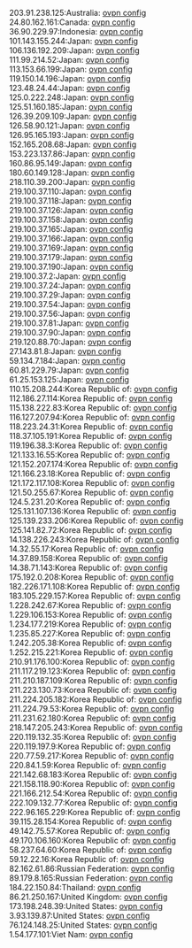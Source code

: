 203.91.238.125:Australia: [ovpn config](vpn/203_91_238_125.ovpn)  
24.80.162.161:Canada: [ovpn config](vpn/24_80_162_161.ovpn)  
36.90.229.97:Indonesia: [ovpn config](vpn/36_90_229_97.ovpn)  
101.143.155.244:Japan: [ovpn config](vpn/101_143_155_244.ovpn)  
106.136.192.209:Japan: [ovpn config](vpn/106_136_192_209.ovpn)  
111.99.214.52:Japan: [ovpn config](vpn/111_99_214_52.ovpn)  
113.153.66.199:Japan: [ovpn config](vpn/113_153_66_199.ovpn)  
119.150.14.196:Japan: [ovpn config](vpn/119_150_14_196.ovpn)  
123.48.24.44:Japan: [ovpn config](vpn/123_48_24_44.ovpn)  
125.0.222.248:Japan: [ovpn config](vpn/125_0_222_248.ovpn)  
125.51.160.185:Japan: [ovpn config](vpn/125_51_160_185.ovpn)  
126.39.209.109:Japan: [ovpn config](vpn/126_39_209_109.ovpn)  
126.58.90.121:Japan: [ovpn config](vpn/126_58_90_121.ovpn)  
126.95.165.193:Japan: [ovpn config](vpn/126_95_165_193.ovpn)  
152.165.208.68:Japan: [ovpn config](vpn/152_165_208_68.ovpn)  
153.223.137.86:Japan: [ovpn config](vpn/153_223_137_86.ovpn)  
160.86.95.149:Japan: [ovpn config](vpn/160_86_95_149.ovpn)  
180.60.149.128:Japan: [ovpn config](vpn/180_60_149_128.ovpn)  
218.110.39.200:Japan: [ovpn config](vpn/218_110_39_200.ovpn)  
219.100.37.110:Japan: [ovpn config](vpn/219_100_37_110.ovpn)  
219.100.37.118:Japan: [ovpn config](vpn/219_100_37_118.ovpn)  
219.100.37.126:Japan: [ovpn config](vpn/219_100_37_126.ovpn)  
219.100.37.158:Japan: [ovpn config](vpn/219_100_37_158.ovpn)  
219.100.37.165:Japan: [ovpn config](vpn/219_100_37_165.ovpn)  
219.100.37.166:Japan: [ovpn config](vpn/219_100_37_166.ovpn)  
219.100.37.169:Japan: [ovpn config](vpn/219_100_37_169.ovpn)  
219.100.37.179:Japan: [ovpn config](vpn/219_100_37_179.ovpn)  
219.100.37.190:Japan: [ovpn config](vpn/219_100_37_190.ovpn)  
219.100.37.2:Japan: [ovpn config](vpn/219_100_37_2.ovpn)  
219.100.37.24:Japan: [ovpn config](vpn/219_100_37_24.ovpn)  
219.100.37.29:Japan: [ovpn config](vpn/219_100_37_29.ovpn)  
219.100.37.54:Japan: [ovpn config](vpn/219_100_37_54.ovpn)  
219.100.37.56:Japan: [ovpn config](vpn/219_100_37_56.ovpn)  
219.100.37.81:Japan: [ovpn config](vpn/219_100_37_81.ovpn)  
219.100.37.90:Japan: [ovpn config](vpn/219_100_37_90.ovpn)  
219.120.88.70:Japan: [ovpn config](vpn/219_120_88_70.ovpn)  
27.143.81.8:Japan: [ovpn config](vpn/27_143_81_8.ovpn)  
59.134.7.184:Japan: [ovpn config](vpn/59_134_7_184.ovpn)  
60.81.229.79:Japan: [ovpn config](vpn/60_81_229_79.ovpn)  
61.25.153.125:Japan: [ovpn config](vpn/61_25_153_125.ovpn)  
110.15.208.244:Korea Republic of: [ovpn config](vpn/110_15_208_244.ovpn)  
112.186.27.114:Korea Republic of: [ovpn config](vpn/112_186_27_114.ovpn)  
115.138.222.83:Korea Republic of: [ovpn config](vpn/115_138_222_83.ovpn)  
116.127.207.94:Korea Republic of: [ovpn config](vpn/116_127_207_94.ovpn)  
118.223.24.31:Korea Republic of: [ovpn config](vpn/118_223_24_31.ovpn)  
118.37.105.191:Korea Republic of: [ovpn config](vpn/118_37_105_191.ovpn)  
119.196.38.3:Korea Republic of: [ovpn config](vpn/119_196_38_3.ovpn)  
121.133.16.55:Korea Republic of: [ovpn config](vpn/121_133_16_55.ovpn)  
121.152.207.174:Korea Republic of: [ovpn config](vpn/121_152_207_174.ovpn)  
121.166.23.18:Korea Republic of: [ovpn config](vpn/121_166_23_18.ovpn)  
121.172.117.108:Korea Republic of: [ovpn config](vpn/121_172_117_108.ovpn)  
121.50.255.67:Korea Republic of: [ovpn config](vpn/121_50_255_67.ovpn)  
124.5.231.20:Korea Republic of: [ovpn config](vpn/124_5_231_20.ovpn)  
125.131.107.136:Korea Republic of: [ovpn config](vpn/125_131_107_136.ovpn)  
125.139.233.206:Korea Republic of: [ovpn config](vpn/125_139_233_206.ovpn)  
125.141.82.72:Korea Republic of: [ovpn config](vpn/125_141_82_72.ovpn)  
14.138.226.243:Korea Republic of: [ovpn config](vpn/14_138_226_243.ovpn)  
14.32.55.17:Korea Republic of: [ovpn config](vpn/14_32_55_17.ovpn)  
14.37.89.158:Korea Republic of: [ovpn config](vpn/14_37_89_158.ovpn)  
14.38.71.143:Korea Republic of: [ovpn config](vpn/14_38_71_143.ovpn)  
175.192.0.208:Korea Republic of: [ovpn config](vpn/175_192_0_208.ovpn)  
182.226.171.108:Korea Republic of: [ovpn config](vpn/182_226_171_108.ovpn)  
183.105.229.157:Korea Republic of: [ovpn config](vpn/183_105_229_157.ovpn)  
1.228.242.67:Korea Republic of: [ovpn config](vpn/1_228_242_67.ovpn)  
1.229.106.153:Korea Republic of: [ovpn config](vpn/1_229_106_153.ovpn)  
1.234.177.219:Korea Republic of: [ovpn config](vpn/1_234_177_219.ovpn)  
1.235.85.227:Korea Republic of: [ovpn config](vpn/1_235_85_227.ovpn)  
1.242.205.38:Korea Republic of: [ovpn config](vpn/1_242_205_38.ovpn)  
1.252.215.221:Korea Republic of: [ovpn config](vpn/1_252_215_221.ovpn)  
210.91.176.100:Korea Republic of: [ovpn config](vpn/210_91_176_100.ovpn)  
211.117.219.123:Korea Republic of: [ovpn config](vpn/211_117_219_123.ovpn)  
211.210.187.109:Korea Republic of: [ovpn config](vpn/211_210_187_109.ovpn)  
211.223.130.73:Korea Republic of: [ovpn config](vpn/211_223_130_73.ovpn)  
211.224.205.182:Korea Republic of: [ovpn config](vpn/211_224_205_182.ovpn)  
211.224.79.53:Korea Republic of: [ovpn config](vpn/211_224_79_53.ovpn)  
211.231.62.180:Korea Republic of: [ovpn config](vpn/211_231_62_180.ovpn)  
218.147.205.243:Korea Republic of: [ovpn config](vpn/218_147_205_243.ovpn)  
220.119.132.35:Korea Republic of: [ovpn config](vpn/220_119_132_35.ovpn)  
220.119.197.9:Korea Republic of: [ovpn config](vpn/220_119_197_9.ovpn)  
220.77.59.217:Korea Republic of: [ovpn config](vpn/220_77_59_217.ovpn)  
220.84.1.59:Korea Republic of: [ovpn config](vpn/220_84_1_59.ovpn)  
221.142.68.183:Korea Republic of: [ovpn config](vpn/221_142_68_183.ovpn)  
221.158.118.90:Korea Republic of: [ovpn config](vpn/221_158_118_90.ovpn)  
221.166.212.54:Korea Republic of: [ovpn config](vpn/221_166_212_54.ovpn)  
222.109.132.77:Korea Republic of: [ovpn config](vpn/222_109_132_77.ovpn)  
222.96.165.229:Korea Republic of: [ovpn config](vpn/222_96_165_229.ovpn)  
39.115.28.154:Korea Republic of: [ovpn config](vpn/39_115_28_154.ovpn)  
49.142.75.57:Korea Republic of: [ovpn config](vpn/49_142_75_57.ovpn)  
49.170.106.160:Korea Republic of: [ovpn config](vpn/49_170_106_160.ovpn)  
58.237.64.60:Korea Republic of: [ovpn config](vpn/58_237_64_60.ovpn)  
59.12.22.16:Korea Republic of: [ovpn config](vpn/59_12_22_16.ovpn)  
82.162.61.86:Russian Federation: [ovpn config](vpn/82_162_61_86.ovpn)  
89.179.8.165:Russian Federation: [ovpn config](vpn/89_179_8_165.ovpn)  
184.22.150.84:Thailand: [ovpn config](vpn/184_22_150_84.ovpn)  
86.21.250.167:United Kingdom: [ovpn config](vpn/86_21_250_167.ovpn)  
173.198.248.39:United States: [ovpn config](vpn/173_198_248_39.ovpn)  
3.93.139.87:United States: [ovpn config](vpn/3_93_139_87.ovpn)  
76.124.148.25:United States: [ovpn config](vpn/76_124_148_25.ovpn)  
1.54.177.101:Viet Nam: [ovpn config](vpn/1_54_177_101.ovpn)  
